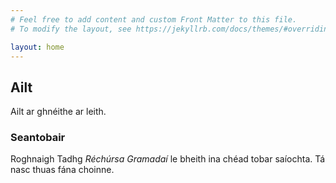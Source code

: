 ```yaml
---
# Feel free to add content and custom Front Matter to this file.
# To modify the layout, see https://jekyllrb.com/docs/themes/#overriding-theme-defaults

layout: home
---
```


## Ailt

Ailt ar ghnéithe ar leith.

### Seantobair

Roghnaigh Tadhg *Réchúrsa Gramadaí* le bheith ina
chéad tobar saíochta. Tá nasc thuas fána choinne.

